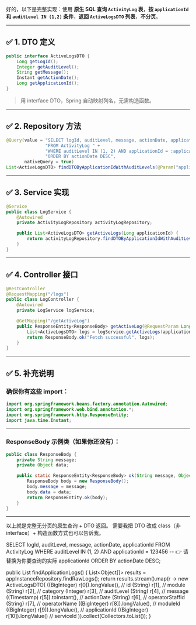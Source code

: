好的，以下是完整实现：使用 **原生 SQL 查询 `ActivityLog` 表**，**按 `applicationId` 和 `auditLevel IN (1,2)` 条件**，**返回 `ActiveLogsDTO` 列表**，**不分页**。

---

## ✅ 1. DTO 定义

```java
public interface ActiveLogsDTO {
    Long getLogId();
    Integer getAuditLevel();
    String getMessage();
    Instant getActionDate();
    Long getApplicationId();
}
```

> 用 interface DTO，Spring 自动映射列名，无需构造函数。

---

## ✅ 2. Repository 方法

```java
@Query(value = "SELECT logId, auditLevel, message, actionDate, applicationId " +
               "FROM ActivityLog " +
               "WHERE auditLevel IN (1, 2) AND applicationId = :applicationId " +
               "ORDER BY actionDate DESC",
       nativeQuery = true)
List<ActiveLogsDTO> findDTOByApplicationIdWithAuditLevels(@Param("applicationId") Long applicationId);
```

---

## ✅ 3. Service 实现

```java
@Service
public class LogService {
    @Autowired
    private ActivityLogRepository activityLogRepository;

    public List<ActiveLogsDTO> getActiveLogs(Long applicationId) {
        return activityLogRepository.findDTOByApplicationIdWithAuditLevels(applicationId);
    }
}
```

---

## ✅ 4. Controller 接口

```java
@RestController
@RequestMapping("/logs")
public class LogController {
    @Autowired
    private LogService logService;

    @GetMapping("/getActiveLog")
    public ResponseEntity<ResponseBody> getActiveLog(@RequestParam Long applicationId) {
        List<ActiveLogsDTO> logs = logService.getActiveLogs(applicationId);
        return ResponseBody.ok("Fetch successful", logs);
    }
}
```

---

## ✅ 5. 补充说明

### 确保你有这些 import：

```java
import org.springframework.beans.factory.annotation.Autowired;
import org.springframework.web.bind.annotation.*;
import org.springframework.http.ResponseEntity;
import java.time.Instant;
```

---

### ResponseBody 示例类（如果你还没有）：

```java
public class ResponseBody {
    private String message;
    private Object data;

    public static ResponseEntity<ResponseBody> ok(String message, Object data) {
        ResponseBody body = new ResponseBody();
        body.message = message;
        body.data = data;
        return ResponseEntity.ok(body);
    }
}
```

---

以上就是完整无分页的原生查询 + DTO 返回。
需要我把 DTO 改成 class（非 interface）+ 构造函数方式也可以告诉我。

SELECT 
    logId,
    auditLevel,
    message,
    actionDate,
    applicationId
FROM 
    ActivityLog
WHERE 
    auditLevel IN (1, 2)
    AND applicationId = 123456  -- 👉 请替换为你要查询的实际 applicationId
ORDER BY 
    actionDate DESC;

public List<ActiveLogsDTO> findApplicationLogs() {
    List<Object[]> results = appInstanceRepository.findRawLogs();
    return results.stream().map(r -> new ActiveLogsDTO(
        ((BigInteger) r[0]).longValue(), // id
        (String) r[1],                   // module
        (String) r[2],                   // category
        (Integer) r[3],                  // auditLevel
        (String) r[4],                   // message
        ((Timestamp) r[5]).toInstant(),  // actionDate
        (String) r[6],                   // operatorStaffId
        (String) r[7],                   // operatorName
        ((BigInteger) r[8]).longValue(), // moduleId
        ((BigInteger) r[9]).longValue(), // applicationId
        ((BigInteger) r[10]).longValue() // serviceId
    )).collect(Collectors.toList());
}


